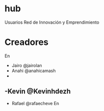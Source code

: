 # hub
Usuarios Red de Innovación y Emprendimiento

# Creadores
En
- Jairo @jairolan
- Anahi @anahicamash
-
-Kevin @Kevinhdezh
-

- Rafael @rafaecheve
En
